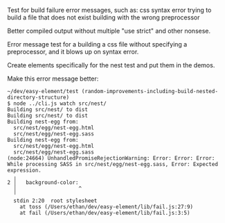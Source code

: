 Test for build failure error messages, such as:
  css syntax error
  trying to build a file that does not exist
  building with the wrong preprocessor

Better compiled output without multiple "use strict" and other nonsese.

Error message test for a building a css file without specifying a preprocessor,
and it blows up on syntax error.

Create elements specifically for the nest test and put them in the demos.

Make this error message better:

    ~/dev/easy-element/test (random-improvements-including-build-nested-directory-structure)
    $ node ../cli.js watch src/nest/
    Building src/nest/ to dist
    Building src/nest/ to dist
    Building nest-egg from:
      src/nest/egg/nest-egg.html
      src/nest/egg/nest-egg.sass
    Building nest-egg from:
      src/nest/egg/nest-egg.html
      src/nest/egg/nest-egg.sass
    (node:24664) UnhandledPromiseRejectionWarning: Error: Error: Error: While processing SASS in src/nest/egg/nest-egg.sass, Error: Expected expression.
      ╷
    2 │   background-color:
      │                    ^
      ╵
      stdin 2:20  root stylesheet
        at toss (/Users/ethan/dev/easy-element/lib/fail.js:27:9)
        at fail (/Users/ethan/dev/easy-element/lib/fail.js:3:5)